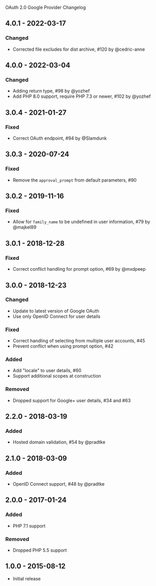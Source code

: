 OAuth 2.0 Google Provider Changelog

## 4.0.1 - 2022-03-17

### Changed

- Corrected file excludes for dist archive, #120 by @cedric-anne

## 4.0.0 - 2022-03-04

### Changed

- Adding return type, #98 by @yozhef
- Add PHP 8.0 support, require PHP 7.3 or newer, #102 by @yozhef

## 3.0.4 - 2021-01-27

### Fixed

- Correct OAuth endpoint, #94 by @Slamdunk

## 3.0.3 - 2020-07-24

### Fixed

- Remove the `approval_prompt` from default parameters, #90

## 3.0.2 - 2019-11-16

### Fixed

- Allow for `family_name` to be undefined in user information, #79 by @majkel89

## 3.0.1 - 2018-12-28

### Fixed

- Correct conflict handling for prompt option, #69 by @mxdpeep

## 3.0.0 - 2018-12-23

### Changed

- Update to latest version of Google OAuth
- Use only OpenID Connect for user details

### Fixed

- Correct handling of selecting from multiple user accounts, #45
- Prevent conflict when using prompt option, #42

### Added

- Add "locale" to user details, #60
- Support additional scopes at construction

### Removed

- Dropped support for Google+ user details, #34 and #63

## 2.2.0 - 2018-03-19

### Added

- Hosted domain validation, #54 by @pradtke

## 2.1.0 - 2018-03-09

### Added

- OpenID Connect support, #48 by @pradtke

## 2.0.0 - 2017-01-24

### Added

- PHP 7.1 support

### Removed

- Dropped PHP 5.5 support

## 1.0.0 - 2015-08-12

- Initial release
